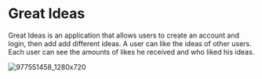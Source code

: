 <h1> Great Ideas</h1>
<p> Great Ideas is an application that allows users to create an account and login, then add add different ideas. A user can like the ideas of other users. Each user can see the amounts of likes he received and who liked his ideas. 
</p>

![977551458_1280x720](https://user-images.githubusercontent.com/58928470/111087552-deeb1100-852a-11eb-8e36-96daa505dd24.jpg)

